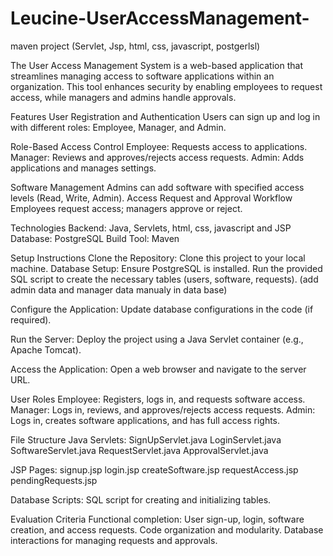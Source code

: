 # Leucine-UserAccessManagement-
maven project (Servlet, Jsp, html, css, javascript, postgerlsl)

The User Access Management System is a web-based application that streamlines managing access to software applications within an organization. This tool enhances security by enabling employees to request access, while managers and admins handle approvals.

Features
User Registration and Authentication
Users can sign up and log in with different roles: Employee, Manager, and Admin.

Role-Based Access Control
Employee: Requests access to applications.
Manager: Reviews and approves/rejects access requests.
Admin: Adds applications and manages settings.

Software Management
Admins can add software with specified access levels (Read, Write, Admin).
Access Request and Approval Workflow
Employees request access; managers approve or reject.

Technologies
Backend: Java, Servlets, html, css, javascript and JSP
Database: PostgreSQL
Build Tool: Maven

Setup Instructions
Clone the Repository: Clone this project to your local machine.
Database Setup:
Ensure PostgreSQL is installed.
Run the provided SQL script to create the necessary tables (users, software, requests).
(add admin data and manager data manualy in data base)

Configure the Application:
Update database configurations in the code (if required). 

Run the Server:
Deploy the project using a Java Servlet container (e.g., Apache Tomcat).

Access the Application:
Open a web browser and navigate to the server URL.

User Roles
Employee: Registers, logs in, and requests software access.
Manager: Logs in, reviews, and approves/rejects access requests.
Admin: Logs in, creates software applications, and has full access rights.

File Structure
Java Servlets:
SignUpServlet.java
LoginServlet.java
SoftwareServlet.java
RequestServlet.java
ApprovalServlet.java

JSP Pages:
signup.jsp
login.jsp
createSoftware.jsp
requestAccess.jsp
pendingRequests.jsp

Database Scripts:
SQL script for creating and initializing tables.

Evaluation Criteria
Functional completion: User sign-up, login, software creation, and access requests.
Code organization and modularity.
Database interactions for managing requests and approvals.

